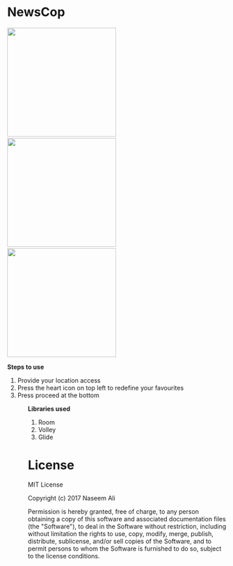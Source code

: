 # NewsCop

<img src="https://raw.githubusercontent.com/naseemali925/NewsCop/master/screenshots/headlines.jpg" width="250">&nbsp;&nbsp;&nbsp;&nbsp;&nbsp;&nbsp;&nbsp;&nbsp;&nbsp;&nbsp;&nbsp;&nbsp;<img src="https://raw.githubusercontent.com/naseemali925/NewsCop/master/screenshots/sources.jpg" width="250">&nbsp;&nbsp;&nbsp;&nbsp;&nbsp;&nbsp;&nbsp;&nbsp;&nbsp;&nbsp;&nbsp;&nbsp;<img src="https://raw.githubusercontent.com/naseemali925/NewsCop/master/screenshots/foryou.jpg" width="250">

**Steps to use**
<ol>
  <li>Provide your location access</li>
  <li>Press the heart icon on top left to redefine your favourites</li>
  <li>Press proceed at the bottom</li>
<ol>

**Libraries used**
<ol>
  <li>Room</li>
  <li>Volley</li>
  <li>Glide</li>
</ol>

# License

MIT License

Copyright (c) 2017 Naseem Ali

Permission is hereby granted, free of charge, to any person obtaining a copy
of this software and associated documentation files (the "Software"), to deal
in the Software without restriction, including without limitation the rights
to use, copy, modify, merge, publish, distribute, sublicense, and/or sell
copies of the Software, and to permit persons to whom the Software is
furnished to do so, subject to the license conditions.
